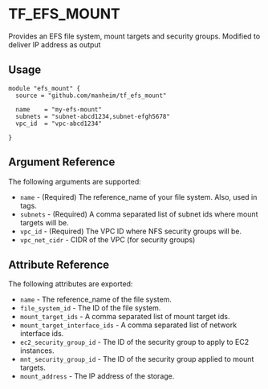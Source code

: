# TF_EFS_MOUNT

Provides an EFS file system, mount targets and security groups.
Modified to deliver IP address as output 

## Usage

```hcl
module "efs_mount" {
  source = "github.com/manheim/tf_efs_mount"

  name    = "my-efs-mount"
  subnets = "subnet-abcd1234,subnet-efgh5678"
  vpc_id  = "vpc-abcd1234"

}
```

## Argument Reference

The following arguments are supported:

- ``name`` - (Required) The reference_name of your file system. Also, used in tags.
- ``subnets`` - (Required) A comma separated list of subnet ids where mount targets will be.
- ``vpc_id`` - (Required) The VPC ID where NFS security groups will be.
- ``vpc_net_cidr`` - CIDR of the VPC (for security groups)

## Attribute Reference

The following attributes are exported:

- ``name`` - The reference_name of the file system.
- ``file_system_id`` - The ID of the file system.
- ``mount_target_ids`` - A comma separated list of mount target ids.
- ``mount_target_interface_ids`` - A comma separated list of network interface ids.
- ``ec2_security_group_id`` - The ID of the security group to apply to EC2 instances.
- ``mnt_security_group_id`` - The ID of the security group applied to mount targets.
- ``mount_address`` - The IP address of the storage.

